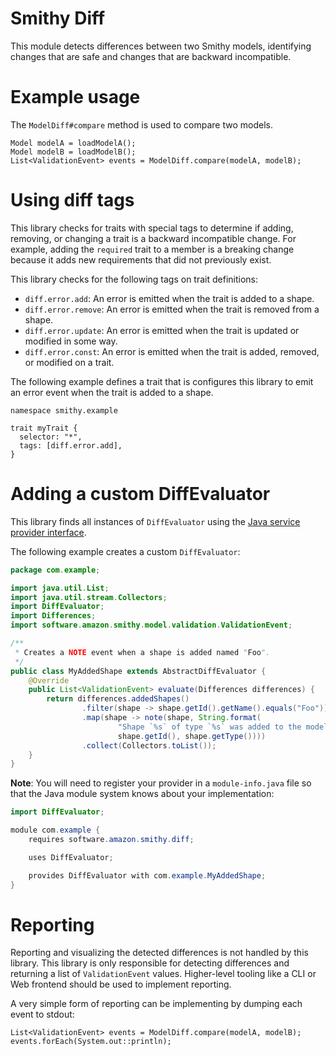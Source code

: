 # Smithy Diff

This module detects differences between two Smithy models, identifying
changes that are safe and changes that are backward incompatible.


# Example usage

The `ModelDiff#compare` method is used to compare two models.

```
Model modelA = loadModelA();
Model modelB = loadModelB();
List<ValidationEvent> events = ModelDiff.compare(modelA, modelB);
```


# Using diff tags

This library checks for traits with special tags to determine if adding,
removing, or changing a trait is a backward incompatible change. For
example, adding the `required` trait to a member is a breaking change
because it adds new requirements that did not previously exist.

This library checks for the following tags on trait definitions:

* `diff.error.add`: An error is emitted when the trait is added to a shape.
* `diff.error.remove`: An error is emitted when the trait is removed
  from a shape.
* `diff.error.update`: An error is emitted when the trait is updated or
  modified in some way.
* `diff.error.const`: An error is emitted when the trait is added, removed,
  or modified on a trait.

The following example defines a trait that is configures this library to emit
an error event when the trait is added to a shape.

```
namespace smithy.example

trait myTrait {
  selector: "*",
  tags: [diff.error.add],
}
```


# Adding a custom DiffEvaluator

This library finds all instances of `DiffEvaluator`
using the [Java service provider interface](https://docs.oracle.com/javase/tutorial/ext/basics/spi.html).

The following example creates a custom `DiffEvaluator`:

```java
package com.example;

import java.util.List;
import java.util.stream.Collectors;
import DiffEvaluator;
import Differences;
import software.amazon.smithy.model.validation.ValidationEvent;

/**
 * Creates a NOTE event when a shape is added named "Foo".
 */
public class MyAddedShape extends AbstractDiffEvaluator {
    @Override
    public List<ValidationEvent> evaluate(Differences differences) {
        return differences.addedShapes()
                .filter(shape -> shape.getId().getName().equals("Foo"))
                .map(shape -> note(shape, String.format(
                        "Shape `%s` of type `%s` was added to the model with the name Foo",
                        shape.getId(), shape.getType())))
                .collect(Collectors.toList());
    }
}
```

**Note**: You will need to register your provider in a `module-info.java`
file so that the Java module system knows about your implementation:

```java
import DiffEvaluator;

module com.example {
    requires software.amazon.smithy.diff;

    uses DiffEvaluator;

    provides DiffEvaluator with com.example.MyAddedShape;
}
```


# Reporting

Reporting and visualizing the detected differences is not handled by this
library. This library is only responsible for detecting differences and
returning a list of `ValidationEvent` values. Higher-level tooling like a
CLI or Web frontend should be used to implement reporting.

A very simple form of reporting can be implementing by dumping each
event to stdout:

```
List<ValidationEvent> events = ModelDiff.compare(modelA, modelB);
events.forEach(System.out::println);
```
